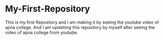 # My-First-Repository
This is my first Repository and i am making it by seeing the youtube video of apna college.
And I  am updatimg this repository by myself after seeing the video of apna college from youtube.
